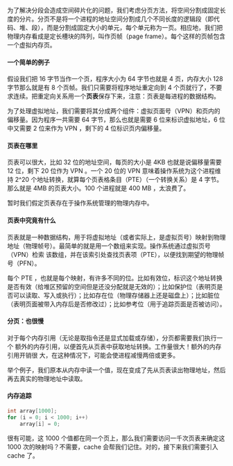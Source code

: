 为了解决分段会造成空间碎片化的问题，我们考虑分页方法，将空间分割成固定长度的分片。分页不是将一个进程的地址空间分割成几个不同长度的逻辑段（即代码、堆、段），而是分割成固定大小的单元，每个单元称为一页。相应地，我们把物理内存看成是定长槽块的阵列，叫作页帧（page frame）。每个这样的页帧包含一个虚拟内存页。

#### 一个简单的例子

假设我们把 16 字节当作一个页，程序大小为 64 字节也就是 4 页，内存大小 128 字节那么就是有 8 个页帧。我们只需要将程序地址重定向到 4 个页就行了，不要求连续。把重定向关系用一个**页表**保存下来，注意：页表是每进程的数据结构。

为了处理虚拟地址，我们需要将其分成两个组件：虚拟页面号（VPN）和页内的偏移量。因为程序一共需要 64 字节，那么也就是需要 6 位来标识虚拟地址，6 位中又需要 2 位来作为 VPN ，剩下的 4 位标识页内偏移量。

#### 页表在哪里

页表可以很大，比如 32 位的地址空间，每页的大小是 4KB 也就是说偏移量需要 12 位，剩下 20 位作为 VPN 。一个 20 位的 VPN 意味着操作系统为这个进程维持 2^20 个地址转换，就算每个页表格条目（PTE）（一个转换关系）是 4 字节。那么就是 4MB 的页表大小。100 个进程就是 400 MB ，太浪费了。

暂时我们假定页表存在于操作系统管理的物理内存中。

#### 页表中究竟有什么

页表就是一种数据结构，用于将虚拟地址（或者实际上，是虚拟页号）映射到物理地址（物理帧号）。最简单的就是用一个数组来实现。操作系统通过虚拟页号（VPN）检索 该数组，并在该索引处查找页表项（PTE），以便找到期望的物理帧号（PFN）。

每个 PTE ，也就是每个映射，有许多不同的位。比如有效位，标识这个地址转换是否有效（给堆区预留的空间但是还没分配就是无效的）；比如保护位（表明页是否可以读取、写入或执行）；比如存在位（物理存储器上还是磁盘上）；比如脏位（表明页面被带入内存后是否修改过）；比如参考位（用于追踪页面是否被访问）。

#### 分页：也很慢

对于每个内存引用（无论是取指令还是显式加载或存储），分页都需要我们执行一个 额外的内存引用，以便首先从页表中获取地址转换。工作量很大！额外的内存引用开销很 大，在这种情况下，可能会使进程减慢两倍或更多。

举个例子，我们原本从内存中读一个值，现在变成了先从页表读出物理地址，然后再去真实的物理地址中读取。

#### 内存追踪

```c
int array[1000];
for (i = 0; i < 1000; i++) 
	array[i] = 0;
```

很有可能，这 1000 个值都在同一个页上，那么我们需要访问一千次页表来确定这 1000 次的映射吗？不需要，cache 会帮我们记住。对的，接下来我们需要引入 cache 了。

